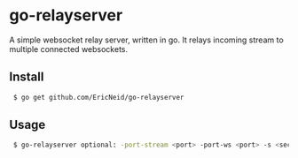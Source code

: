 # go-relayserver

A simple websocket relay server, written in go. It relays incoming stream to multiple connected websockets.

## Install

```sh
 $ go get github.com/EricNeid/go-relayserver
```

## Usage

```sh
 $ go-relayserver optional: -port-stream <port> -port-ws <port> -s <secret>
```
